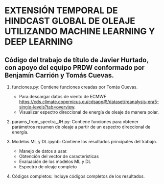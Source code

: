 # EXTENSIÓN TEMPORAL DE HINDCAST GLOBAL DE OLEAJE UTILIZANDO MACHINE LEARNING Y DEEP LEARNING

## Código del trabajo de título de Javier Hurtado, con apoyo del equipo PRDW conformado por Benjamín Carrión y Tomás Cuevas.

1. funciones.py: Contiene funciones creadas por Tomás Cuevas.
    -  Para descargar datos de viento de ECMWF https://cds.climate.copernicus.eu/cdsapp#!/dataset/reanalysis-era5-single-levels?tab=overview.
    -  Visualizar espectro direccional de energía de oleaje de manera polar.
   
2. params_from_spectra_JH.py:  Contiene funciones para obtener parámetros resumen de oleaje a partir de un espectro direccional de energía.

4. Modelos ML y DL.ipynb: Contiene los resultados principales del trabajo. 
    -  Manejo de datos a usar.
    -  Obtención del vector de características
    -  Evaluación de los modelos ML y DL
    -  Espectro de oleaje completo

5. Códigos completos: Incluye códigos completos de los resultados.
